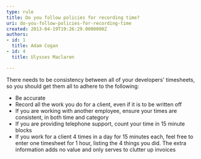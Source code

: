 ```yaml
---
type: rule
title: Do you follow policies for recording time?
uri: do-you-follow-policies-for-recording-time
created: 2013-04-19T19:26:29.0000000Z
authors:
- id: 1
  title: Adam Cogan
- id: 4
  title: Ulysses Maclaren

---
```




<span class='intro'> <p>There needs to be consistency between all of your developers' timesheets, so you should get them all to adhere to the following&#58;</p><ul><li>Be accurate</li><li>Record all the work you do for a client, even if it is to be written off</li><li>If you are working with another employee, ensure your times are consistent, in both time and category</li><li>If you are providing telephone support, count your time in 15 minute blocks</li><li>If you work for a client 4 times in a day for 15 minutes each, feel free to enter one timesheet for 1 hour, listing the 4 things you did. The extra information adds no value and only serves to clutter up&#160;invoices</li></ul> </span>




